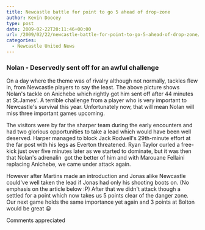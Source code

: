 ```yaml
---
title: Newcastle battle for point to go 5 ahead of drop-zone
author: Kevin Doocey
type: post
date: 2009-02-22T20:11:46+00:00
url: /2009/02/22/newcastle-battle-for-point-to-go-5-ahead-of-drop-zone/
categories:
  - Newcastle United News
---
```


### Nolan - Deservedly sent off for an awful challenge

On a day where the theme was of rivalry although not normally, tackles flew in, from Newcastle players to say the least. The above picture shows Nolan's tackle on Anichebe which rightly got him sent off after 44 minutes at St.James'. A terrible challenge from a player who is very important to Newcastle's survival this year. Unfortunately now, that will mean Nolan will miss three important games upcoming.

The visitors were by far the sharper team during the early encounters and had two glorious opportunities to take a lead which would have been well deserved. Harper managed to block Jack Rodwell's 29th-minute effort at the far post with his legs as Everton threatened. Ryan Taylor curled a free-kick just over five minutes later as we started to dominate, but it was then that Nolan's adrenalin  got the better of him and with Marouane Fellaini replacing Anichebe, we came under attack again.

However after Martins made an introduction and Jonas alike Newcastle could've well taken the lead if Jonas had only his shooting boots on. (No emphasis on the article below :P) After that we didn't attack though a settled for a point which now takes us 5 points clear of the danger zone. Our next game holds the same importance yet again and 3 points at Bolton would be great 😀

Comments appreciated
